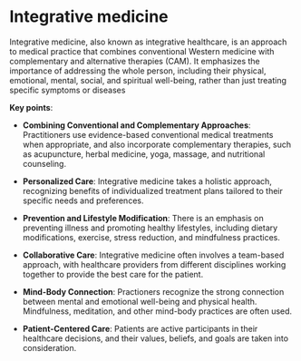 [//]: # (source: ?)
[//]: # (aka: integrative healthcare)
[//]: # (tags: care-categories)

# Integrative medicine

Integrative medicine, also known as integrative healthcare, is an approach to medical practice that combines conventional Western medicine with complementary and alternative therapies (CAM). It emphasizes the importance of addressing the whole person, including their physical, emotional, mental, social, and spiritual well-being, rather than just treating specific symptoms or diseases

**Key points**:

* **Combining Conventional and Complementary Approaches**: Practitioners use evidence-based conventional medical treatments when appropriate, and also incorporate complementary therapies, such as acupuncture, herbal medicine, yoga, massage, and nutritional counseling.

* **Personalized Care**: Integrative medicine takes a holistic approach, recognizing benefits of individualized treatment plans tailored to their specific needs and preferences.

* **Prevention and Lifestyle Modification**: There is an emphasis on preventing illness and promoting healthy lifestyles, including dietary modifications, exercise, stress reduction, and mindfulness practices.

* **Collaborative Care**: Integrative medicine often involves a team-based approach, with healthcare providers from different disciplines working together to provide the best care for the patient.

* **Mind-Body Connection**: Practioners recognize the strong connection between mental and emotional well-being and physical health. Mindfulness, meditation, and other mind-body practices are often used.

* **Patient-Centered Care**: Patients are active participants in their healthcare decisions, and their values, beliefs, and goals are taken into consideration.
